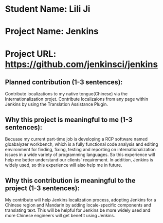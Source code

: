 # Student Name: Lili Ji

# Project Name: Jenkins

# Project URL: https://github.com/jenkinsci/jenkins

## Planned contribution (1-3 sentences):

Contribute localizations to my native tongue(Chinese) via the Internationalization projet. Contribute localizaions from any page within Jenkins by using the Translation Assistance Plugin.

## Why this project is meaningful to me (1-3 sentences):

Becuase my current part-time job is developing a RCP software named gloabalyzer workbench, which is a fully functional code analysis and editing environment for finding, fixing, testing and reporting on internationalization issues in a wide variety of programming languages. So this experience will help me better understand our clients' requirement. In addition, Jenkins is widely used, so this experience will also help me in future.

## Why this contribution is meaningful to the project (1-3 sentences):

My contribute will help Jenkins localization process, adopting Jenkins for a Chinese region and Mandarin  by adding locale-specific components and translating text. This will be helpful for Jenkins be more widely used and more Chinese engineers will get benefit using Jenkins.